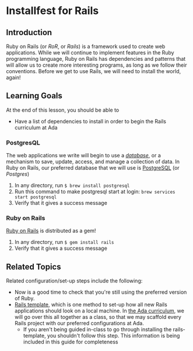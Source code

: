# Installfest for Rails

## Introduction

Ruby on Rails (or _RoR_, or _Rails_) is a framework used to create web applications. While we will continue to implement features in the Ruby programming language, Ruby on Rails has dependencies and patterns that will allow us to create more interesting programs, as long as we follow their conventions. Before we get to use Rails, we will need to install the world, again!

## Learning Goals

At the end of this lesson, you should be able to

- Have a list of dependencies to install in order to begin the Rails curriculum at Ada

### PostgresQL

The web applications we write will begin to use a [_database_](https://en.wikipedia.org/wiki/Database), or a mechanism to save, update, access, and manage a collection of data. In Ruby on Rails, our preferred database that we will use is [PostgreSQL](https://www.postgresql.org/) (or _Postgres_)

1. In any directory, run `$ brew install postgresql`
1. Run this command to make postgresql start at login:  `brew services start postgresql`
1. Verify that it gives a success message

### Ruby on Rails

[Ruby on Rails](https://en.wikipedia.org/wiki/Ruby_on_Rails) is distributed as a gem!

1. In any directory, run `$ gem install rails`
1. Verify that it gives a success message

## Related Topics

Related configuration/set-up steps include the following:

- Now is a good time to check that you're still using the preferred version of Ruby.
- [Rails template](https://guides.rubyonrails.org/rails_application_templates.html), which is one method to set-up how all new Rails applications should look on a local machine. In [the Ada curriculum](https://github.com/Ada-Developers-Academy/textbook-curriculum/blob/master/08-rails/rails-template-setup.md), we will go over this all together as a class, so that we may scaffold every Rails project with our preferred configurations at Ada.
  - If you aren't being guided in-class to go through installing the rails-template, you shouldn't follow this step. This information is being included in this guide for completeness
